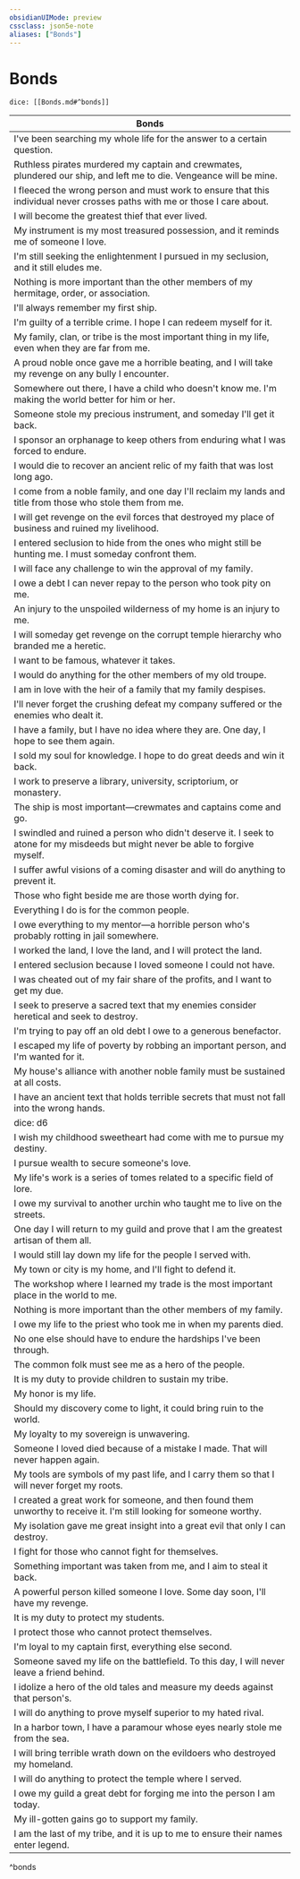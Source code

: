 ```yaml
---
obsidianUIMode: preview
cssclass: json5e-note
aliases: ["Bonds"]
---
```

# Bonds

`dice: [[Bonds.md#^bonds]]`

| Bonds |
|-------|
| I've been searching my whole life for the answer to a certain question. |
| Ruthless pirates murdered my captain and crewmates, plundered our ship, and left me to die. Vengeance will be mine. |
| I fleeced the wrong person and must work to ensure that this individual never crosses paths with me or those I care about. |
| I will become the greatest thief that ever lived. |
| My instrument is my most treasured possession, and it reminds me of someone I love. |
| I'm still seeking the enlightenment I pursued in my seclusion, and it still eludes me. |
| Nothing is more important than the other members of my hermitage, order, or association. |
| I'll always remember my first ship. |
| I'm guilty of a terrible crime. I hope I can redeem myself for it. |
| My family, clan, or tribe is the most important thing in my life, even when they are far from me. |
| A proud noble once gave me a horrible beating, and I will take my revenge on any bully I encounter. |
| Somewhere out there, I have a child who doesn't know me. I'm making the world better for him or her. |
| Someone stole my precious instrument, and someday I'll get it back. |
| I sponsor an orphanage to keep others from enduring what I was forced to endure. |
| I would die to recover an ancient relic of my faith that was lost long ago. |
| I come from a noble family, and one day I'll reclaim my lands and title from those who stole them from me. |
| I will get revenge on the evil forces that destroyed my place of business and ruined my livelihood. |
| I entered seclusion to hide from the ones who might still be hunting me. I must someday confront them. |
| I will face any challenge to win the approval of my family. |
| I owe a debt I can never repay to the person who took pity on me. |
| An injury to the unspoiled wilderness of my home is an injury to me. |
| I will someday get revenge on the corrupt temple hierarchy who branded me a heretic. |
| I want to be famous, whatever it takes. |
| I would do anything for the other members of my old troupe. |
| I am in love with the heir of a family that my family despises. |
| I'll never forget the crushing defeat my company suffered or the enemies who dealt it. |
| I have a family, but I have no idea where they are. One day, I hope to see them again. |
| I sold my soul for knowledge. I hope to do great deeds and win it back. |
| I work to preserve a library, university, scriptorium, or monastery. |
| The ship is most important—crewmates and captains come and go. |
| I swindled and ruined a person who didn't deserve it. I seek to atone for my misdeeds but might never be able to forgive myself. |
| I suffer awful visions of a coming disaster and will do anything to prevent it. |
| Those who fight beside me are those worth dying for. |
| Everything I do is for the common people. |
| I owe everything to my mentor—a horrible person who's probably rotting in jail somewhere. |
| I worked the land, I love the land, and I will protect the land. |
| I entered seclusion because I loved someone I could not have. |
| I was cheated out of my fair share of the profits, and I want to get my due. |
| I seek to preserve a sacred text that my enemies consider heretical and seek to destroy. |
| I'm trying to pay off an old debt I owe to a generous benefactor. |
| I escaped my life of poverty by robbing an important person, and I'm wanted for it. |
| My house's alliance with another noble family must be sustained at all costs. |
| I have an ancient text that holds terrible secrets that must not fall into the wrong hands. |
| dice: d6 | Bond |
| I wish my childhood sweetheart had come with me to pursue my destiny. |
| I pursue wealth to secure someone's love. |
| My life's work is a series of tomes related to a specific field of lore. |
| I owe my survival to another urchin who taught me to live on the streets. |
| One day I will return to my guild and prove that I am the greatest artisan of them all. |
| I would still lay down my life for the people I served with. |
| My town or city is my home, and I'll fight to defend it. |
| The workshop where I learned my trade is the most important place in the world to me. |
| Nothing is more important than the other members of my family. |
| I owe my life to the priest who took me in when my parents died. |
| No one else should have to endure the hardships I've been through. |
| The common folk must see me as a hero of the people. |
| It is my duty to provide children to sustain my tribe. |
| My honor is my life. |
| Should my discovery come to light, it could bring ruin to the world. |
| My loyalty to my sovereign is unwavering. |
| Someone I loved died because of a mistake I made. That will never happen again. |
| My tools are symbols of my past life, and I carry them so that I will never forget my roots. |
| I created a great work for someone, and then found them unworthy to receive it. I'm still looking for someone worthy. |
| My isolation gave me great insight into a great evil that only I can destroy. |
| I fight for those who cannot fight for themselves. |
| Something important was taken from me, and I aim to steal it back. |
| A powerful person killed someone I love. Some day soon, I'll have my revenge. |
| It is my duty to protect my students. |
| I protect those who cannot protect themselves. |
| I'm loyal to my captain first, everything else second. |
| Someone saved my life on the battlefield. To this day, I will never leave a friend behind. |
| I idolize a hero of the old tales and measure my deeds against that person's. |
| I will do anything to prove myself superior to my hated rival. |
| In a harbor town, I have a paramour whose eyes nearly stole me from the sea. |
| I will bring terrible wrath down on the evildoers who destroyed my homeland. |
| I will do anything to protect the temple where I served. |
| I owe my guild a great debt for forging me into the person I am today. |
| My ill-gotten gains go to support my family. |
| I am the last of my tribe, and it is up to me to ensure their names enter legend. |
^bonds